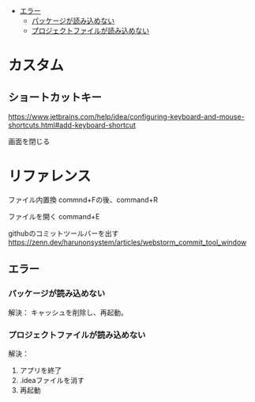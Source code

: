 - [エラー](#エラー)
  - [パッケージが読み込めない](#パッケージが読み込めない)
  - [プロジェクトファイルが読み込めない](#プロジェクトファイルが読み込めない)


# カスタム
## ショートカットキー
https://www.jetbrains.com/help/idea/configuring-keyboard-and-mouse-shortcuts.html#add-keyboard-shortcut

画面を閉じる



# リファレンス
ファイル内置換
    commnd+Fの後、command+R

ファイルを開く
    command+E

githubのコミットツールバーを出す
    https://zenn.dev/harunonsystem/articles/webstorm_commit_tool_window

## エラー
### パッケージが読み込めない
解決：
キャッシュを削除し、再起動。

### プロジェクトファイルが読み込めない
解決：
1. アプリを終了
2. .ideaファイルを消す
3. 再起動

